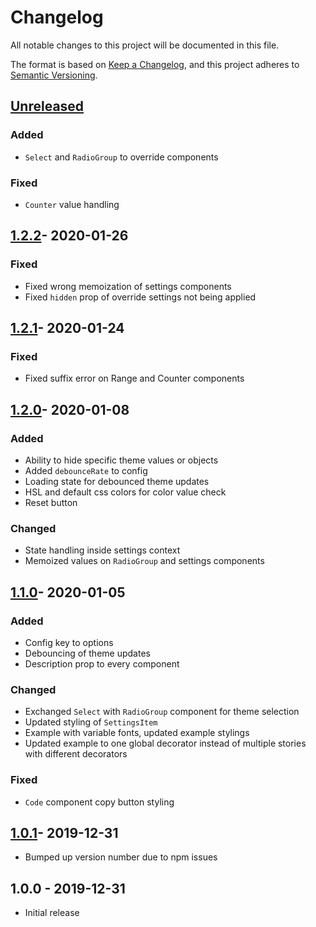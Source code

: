 # Changelog

All notable changes to this project will be documented in this file.

The format is based on [Keep a Changelog](https://keepachangelog.com/en/1.0.0/),
and this project adheres to [Semantic Versioning](https://semver.org/spec/v2.0.0.html).

## [Unreleased]

### Added

- `Select` and `RadioGroup` to override components

### Fixed

- `Counter` value handling

## [1.2.2]- 2020-01-26

### Fixed

- Fixed wrong memoization of settings components
- Fixed `hidden` prop of override settings not being applied

## [1.2.1]- 2020-01-24

### Fixed

- Fixed suffix error on Range and Counter components

## [1.2.0]- 2020-01-08

### Added

- Ability to hide specific theme values or objects
- Added `debounceRate` to config
- Loading state for debounced theme updates
- HSL and default css colors for color value check
- Reset button

### Changed

- State handling inside settings context
- Memoized values on `RadioGroup` and settings components

## [1.1.0]- 2020-01-05

### Added

- Config key to options
- Debouncing of theme updates
- Description prop to every component

### Changed

- Exchanged `Select` with `RadioGroup` component for theme selection
- Updated styling of `SettingsItem`
- Example with variable fonts, updated example stylings
- Updated example to one global decorator instead of multiple stories with different decorators

### Fixed

- `Code` component copy button styling

## [1.0.1]- 2019-12-31

- Bumped up version number due to npm issues

## 1.0.0 - 2019-12-31

- Initial release

[unreleased]: https://github.com/jeslage/storybook-addon-theme-playground/compare/v1.2.2...develop
[1.2.2]: https://github.com/jeslage/storybook-addon-theme-playground/compare/v1.2.1...v1.2.2
[1.2.1]: https://github.com/jeslage/storybook-addon-theme-playground/compare/v1.2.0...v1.2.1
[1.2.0]: https://github.com/jeslage/storybook-addon-theme-playground/compare/v1.1.0...v1.2.0
[1.1.0]: https://github.com/jeslage/storybook-addon-theme-playground/compare/v1.0.1...v1.1.0
[1.0.1]: https://github.com/jeslage/storybook-addon-theme-playground/compare/v1.0.0...v1.0.1
